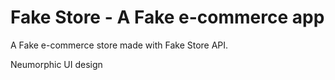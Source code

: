 # Fake Store - A Fake e-commerce app

A Fake e-commerce store made with Fake Store API.

Neumorphic UI design
